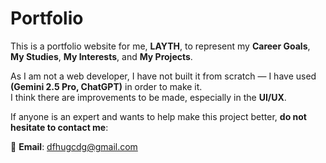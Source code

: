 # Portfolio

This is a portfolio website for me, **LAYTH**, to represent my **Career Goals**, **My Studies**, **My Interests**, and **My Projects**.

As I am not a web developer, I have not built it from scratch — I have used **(Gemini 2.5 Pro, ChatGPT)** in order to make it.  
I think there are improvements to be made, especially in the **UI/UX**.

If anyone is an expert and wants to help make this project better, **do not hesitate to contact me**:

📧 **Email**: dfhugcdg@gmail.com
